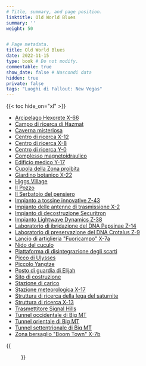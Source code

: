 ```yaml
---
# Title, summary, and page position.
linktitle: Old World Blues
summary: ''
weight: 50


# Page metadata.
title: Old World Blues
date: 2022-11-15
type: book # Do not modify.
commentable: true
show_date: false # Nascondi data
hidden: true
private: false
tags: "Luoghi di Fallout: New Vegas"
---
```




{{< toc hide_on="xl" >}}

<div class="fnv">


- [Arcipelago Hexcrete X-66](../arcipelago-hexcrete-x-66)
- [Campo di ricerca di Hazmat](../campo-di-ricerca-di-hazmat)
- [Caverna misteriosa](../caverna-misteriosa)
- [Centro di ricerca X-12](../centro-di-ricerca-x-12)
- [Centro di ricerca X-8](../centro-di-ricerca-x-8)
- [Centro di ricerca Y-0](../centro-di-ricerca-y-0)
- [Complesso magnetoidraulico](../complesso-magnetoidraulico)
- [Edificio medico Y-17](../edificio-medico-y-17)
- [Cupola della Zona proibita](../cupola-della-zona-proibita)
- [Giardino botanico X-22](../giardino-botanico-x-22)
- [Higgs Village](../higgs-village)
- [Il Pozzo](../il-pozzo)
- [Il Serbatoio del pensiero](../il-serbatoio-del-pensiero)
- [Impianto a tossine innovative Z-43](../impianto-a-tossine-innovative-z-43)
- [Impianto delle antenne di trasmissione X-2](../impianto-delle-antenne-di-trasmissione-x-2)
- [Impianto di decostruzione Securitron](../impianto-di-decostruzione-securitron)
- [Impianto Lightwave Dynamics Z-38](../impianto-lightwave-dynamics-z-38)
- [Laboratorio di ibridazione del DNA Pepsinae Z-14](../laboratorio-di-ibridazione-del-dna-pepsinae-z-14)
- [Laboratorio di preservazione del DNA Crotalus Z-9](../laboratorio-di-preservazione-del-dna-crotalus-z-9)
- [Lancio di artiglieria "Fuoricampo" X-7a](../lancio-di-artiglieria-fuoricampo-x-7a) 
- [Nido del cuculo](../nido-del-cuculo)
- [Piattaforma di disintegrazione degli scarti](../piattaforma-di-disintegrazione-degli-scarti)
- [Picco di Ulysses](../picco-di-ulysses)
- [Piccolo Yangtze](../piccolo-yangtze)
- [Posto di guardia di Elijah](../posto-di-guardia-di-elijah)
- [Sito di costruzione](../sito-di-costruzione)
- [Stazione di carico](../stazione-di-carico)
- [Stazione meteorologica X-17](../stazione-meteorologica-x-17)
- [Struttura di ricerca della lega del saturnite](../struttura-di-ricerca-della-lega-del-saturnite)
- [Struttura di ricerca X-13](../struttura-di-ricerca-x-13)
- [Trasmettitore Signal Hills](../trasmettitore-signal-hills)
- [Tunnel occidentale di Big MT](../tunnel-occidentale-di-big-mt)
- [Tunnel orientale di Big MT](../tunnel-orientale-di-big-mt)
- [Tunnel settentrionale di Big MT](../tunnel-settentrionale-di-big-mt)
- [Zona bersaglio "Boom Town" X-7b](../zona-bersaglio-boom-town-x-7b) 

{{<figure src="fnv/FNV_Big_MT.jpg">}}


</div>